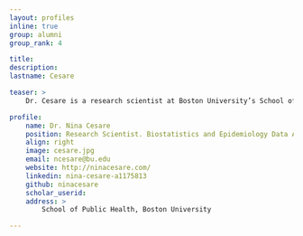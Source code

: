 ```yaml
---
layout: profiles
inline: true
group: alumni
group_rank: 4

title: 
description: 
lastname: Cesare

teaser: >
    Dr. Cesare is a research scientist at Boston University’s School of Public Health.  They strive to create work that bridges data science and sociology.  Dr. Cesare draws heavily upon sociological theory in developing pathways for exploration, and find ways of using novel sources of social data to explore these trends.  Much of her work leverages digital data - primarily, data from Twitter. Due to the richness of our digital lives, social data is everywhere.  It is her job as a sociologist to seek these data and translate them into beneficial insight for the social world. In doing so, Dr. Cesare explore the benefits and methodological/ethical challenges of conducting social research using data not designed with social researchers in mind. In addition to exploring the use of digital data, Dr. Cesare am interested in how context influences wellness. Much of their teaching and research explores the spatial and social complexity of social determinants of health. Dr. Cesare works with investigators across disciplines in understanding how place and health are linked.

profile:
    name: Dr. Nina Cesare
    position: Research Scientist. Biostatistics and Epidemiology Data Analytics Center @ BU.
    align: right
    image: cesare.jpg
    email: ncesare@bu.edu
    website: http://ninacesare.com/
    linkedin: nina-cesare-a1175813
    github: ninacesare 
    scholar_userid: 
    address: >   
        School of Public Health, Boston University

---
```





